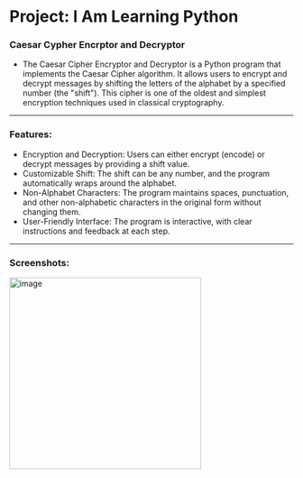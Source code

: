# Project: I Am Learning Python

### Caesar Cypher Encrptor and Decryptor

- The Caesar Cipher Encryptor and Decryptor is a Python program that implements the Caesar Cipher algorithm. It allows users to encrypt and decrypt messages by shifting the letters of the alphabet by a specified number (the "shift"). This cipher is one of the oldest and simplest encryption techniques used in classical cryptography.

---

### Features:

- Encryption and Decryption: Users can either encrypt (encode) or decrypt messages by providing a shift value.
- Customizable Shift: The shift can be any number, and the program automatically wraps around the alphabet.
- Non-Alphabet Characters: The program maintains spaces, punctuation, and other non-alphabetic characters in the original form without changing them.
- User-Friendly Interface: The program is interactive, with clear instructions and feedback at each step.

---

### Screenshots:

<img width="340" alt="image" src="https://github.com/user-attachments/assets/38bf159c-fcf8-4952-80c2-27e630293eb7">
